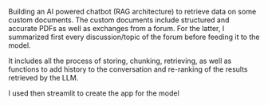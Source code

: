 Building an AI powered chatbot (RAG architecture) to retrieve data on some custom documents. The custom documents include structured and accurate PDFs as well as exchanges from a forum. For the latter, I summarized first every discussion/topic of the forum before feeding it to the model.

It includes all the process of storing, chunking, retrieving, as well as functions to add history to the conversation and re-ranking of the results retrieved by the LLM.

I used then streamlit to create the app for the model

